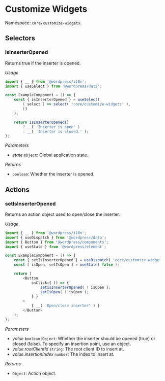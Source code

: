 # Customize Widgets

Namespace: `core/customize-widgets`.

## Selectors

<!-- START TOKEN(Autogenerated selectors|../../../packages/customize-widgets/src/store/selectors.js) -->

### isInserterOpened

Returns true if the inserter is opened.

_Usage_

```js
import { __ } from '@wordpress/i18n';
import { useSelect } from '@wordpress/data';

const ExampleComponent = () => {
	const { isInserterOpened } = useSelect(
		( select ) => select( 'core/customize-widgets' ),
		[]
	);

	return isInserterOpened()
		? __( 'Inserter is open' )
		: __( 'Inserter is closed.' );
};
```

_Parameters_

-   _state_ `Object`: Global application state.

_Returns_

-   `boolean`: Whether the inserter is opened.

<!-- END TOKEN(Autogenerated selectors|../../../packages/customize-widgets/src/store/selectors.js) -->

## Actions

<!-- START TOKEN(Autogenerated actions|../../../packages/customize-widgets/src/store/actions.js) -->

### setIsInserterOpened

Returns an action object used to open/close the inserter.

_Usage_

```js
import { __ } from '@wordpress/i18n';
import { useDispatch } from '@wordpress/data';
import { Button } from '@wordpress/components';
import { useState } from '@wordpress/element';

const ExampleComponent = () => {
	const { setIsInserterOpened } = useDispatch( 'core/customize-widgets' );
	const [ isOpen, setIsOpen ] = useState( false );

	return (
		<Button
			onClick={ () => {
				setIsInserterOpened( ! isOpen );
				setIsOpen( ! isOpen );
			} }
		>
			{ __( 'Open/close inserter' ) }
		</Button>
	);
};
```

_Parameters_

-   _value_ `boolean|Object`: Whether the inserter should be opened (true) or closed (false). To specify an insertion point, use an object.
-   _value.rootClientId_ `string`: The root client ID to insert at.
-   _value.insertionIndex_ `number`: The index to insert at.

_Returns_

-   `Object`: Action object.

<!-- END TOKEN(Autogenerated actions|../../../packages/customize-widgets/src/store/actions.js) -->
